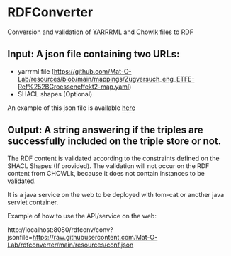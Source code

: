 # RDFConverter
Conversion and validation of YARRRML and Chowlk files to RDF

## Input: A json file containing two URLs: 
-	yarrrml file (https://github.com/Mat-O-Lab/resources/blob/main/mappings/Zugversuch_eng_ETFE-Ref%252BGroesseneffekt2-map.yaml)
-	SHACL shapes (Optional)

An example of this json file is available [here](https://raw.githubusercontent.com/Mat-O-Lab/rdfconverter/main/resources/conf.json)
 
## Output: A string answering if the triples are successfully included on the triple store or not.

The RDF content is validated according to the constraints defined on the SHACL Shapes (If provided).
The validation will not occur on the RDF content from CHOWLk, because it does not contain instances to be validated.

It is a java service on the web to be deployed with tom-cat or another java servlet container.

Example of how to use the API/service on the web:

http://localhost:8080/rdfconv/conv?jsonfile=https://raw.githubusercontent.com/Mat-O-Lab/rdfconverter/main/resources/conf.json
